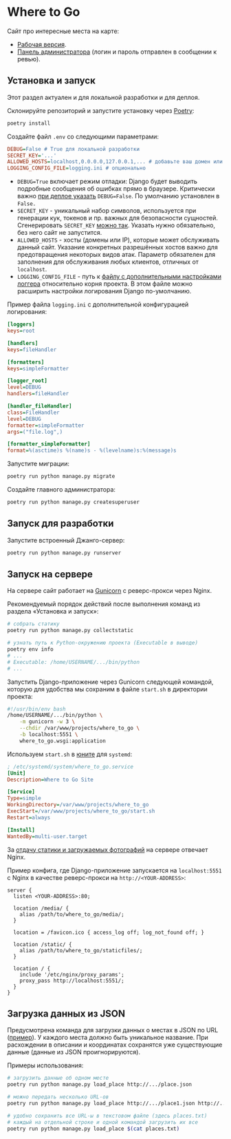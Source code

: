 # Where to Go
Сайт про интересные места на карте:

- [Рабочая версия](http://v1131340.hosted-by-vdsina.ru:5001).
- [Панель администратора](http://v1131340.hosted-by-vdsina.ru:5001/admin) (логин и пароль отправлен в сообщении к ревью).

## Установка и запуск
Этот раздел актуален и для локальной разработки и для деплоя.

Склонируйте репозиторий и запустите установку через [Poetry](https://python-poetry.org):

```sh
poetry install
```

Создайте файл `.env` со следующими параметрами:

```ini
DEBUG=False # True для локальной разработки
SECRET_KEY='...'
ALLOWED_HOSTS=localhost,0.0.0.0,127.0.0.1,... # добавьте ваш домен или IP
LOGGING_CONFIG_FILE=logging.ini # опционально
```

- `DEBUG=True` включает режим отладки: Django будет выводить подробные сообщения об ошибках прямо в браузере. Критически важно [при деплое указать](https://docs.djangoproject.com/en/4.2/ref/settings/#std:setting-DEBUG) `DEBUG=False`. По умолчанию установлен в `False.`
- `SECRET_KEY` - уникальный набор символов, используется при генерации кук, токенов и пр. важных для безопасности сущностей. Сгенерировать `SECRET_KEY` [можно так](https://stackoverflow.com/a/57678930). Указать нужно обязательно, без него сайт не запустится.
- `ALLOWED_HOSTS` - хосты (домены или IP), которые может обслуживать данный сайт. Указание конкретных разрешённых хостов важно для предотвращения некоторых видов атак. Параметр обязателен для заполнения для обслуживания любых клиентов, отличных от `localhost`.
- `LOGGING_CONFIG_FILE` - путь к [файлу с дополнительными настройками логгера](https://docs.python.org/3/library/logging.config.html#logging.config.fileConfig) относительно корня проекта. В этом файле можно расширить настройки логирования Django по-умолчанию.

Пример файла `logging.ini` с дополнительной конфигурацией логирования:

```ini
[loggers]
keys=root

[handlers]
keys=fileHandler

[formatters]
keys=simpleFormatter

[logger_root]
level=DEBUG
handlers=fileHandler

[handler_fileHandler]
class=FileHandler
level=DEBUG
formatter=simpleFormatter
args=("file.log",)

[formatter_simpleFormatter]
format=%(asctime)s %(name)s - %(levelname)s:%(message)s
```

Запустите миграции:

```sh
poetry run python manage.py migrate
```

Создайте главного администратора:

```sh
poetry run python manage.py createsuperuser
```

## Запуск для разработки
Запустите встроенный Джанго-сервер:

```sh
poetry run python manage.py runserver
```

## Запуск на сервере
На сервере сайт работает на [Gunicorn](https://gunicorn.org) с реверс-прокси через Nginx.

Рекомендуемый порядок действий после выполнения команд из раздела «Установка и запуск»:

```sh
# собрать статику
poetry run python manage.py collectstatic

# узнать путь к Python-окружению проекта (Executable в выводе)
poetry env info
# ...
# Executable: /home/USERNAME/.../bin/python
# ...
```

Запустить Django-приложение через Gunicorn следующей командой, которую для удобства мы сохраним в файле `start.sh` в директории проекта:

```sh
#!/usr/bin/env bash
/home/USERNAME/.../bin/python \
    -m gunicorn -w 3 \
    --chdir /var/www/projects/where_to_go \
    -b localhost:5551 \
    where_to_go.wsgi:application
```

Используем `start.sh` в [юните](https://dvmn.org/encyclopedia/deploy/systemd/) для `systemd`:

```ini
; /etc/systemd/system/where_to_go.service
[Unit]
Description=Where to Go Site

[Service]
Type=simple
WorkingDirectory=/var/www/projects/where_to_go
ExecStart=/var/www/projects/where_to_go/start.sh
Restart=always

[Install]
WantedBy=multi-user.target
```

За [отдачу статики и загружаемых фотографий](https://dvmn.org/encyclopedia/web-server/deploy-django-nginx-gunicorn/) на сервере отвечает Nginx.

Пример конфига, где Django-приложение запускается на `localhost:5551` с Nginx в качестве реверс-прокси на `http://<YOUR-ADDRESS>`:

```nginx
server {
  listen <YOUR-ADDRESS>:80;

  location /media/ {
    alias /path/to/where_to_go/media/;
  }

  location = /favicon.ico { access_log off; log_not_found off; }

  location /static/ {
    alias /path/to/where_to_go/staticfiles/;
  }

  location / {
    include '/etc/nginx/proxy_params';
    proxy_pass http://localhost:5551/;
  }
}
```

## Загрузка данных из JSON
Предусмотрена команда для загрузки данных о местах в JSON по URL ([пример](https://github.com/devmanorg/where-to-go-places/blob/master/places/Водопад%20Радужный.json)). У каждого места должно быть уникальное название. При расхождении в описании и координатах сохранятся уже существующие данные (данные из JSON проигнорируются).

Примеры использования:

```sh
# загрузить данные об одном месте
poetry run python manage.py load_place http://.../place.json

# можно передать несколько URL-ов
poetry run python manage.py load_place http://.../place1.json http://.../place1.json

# удобно сохранить все URL-ы в текстовом файле (здесь places.txt)
# каждый на отдельной строке и одной командой загрузить их все
poetry run python manage.py load_place $(cat places.txt)
```
